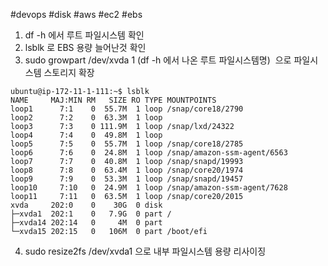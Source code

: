 #devops #disk #aws #ec2 #ebs

1. df -h 에서 루트 파일시스템 확인
2. lsblk 로 EBS 용량 늘어난것 확인
3. sudo growpart /dev/xvda 1 (df -h 에서 나온 루트 파일시스템명)  으로 파일시스템 스토리지 확장 
```
ubuntu@ip-172-11-1-111:~$ lsblk
NAME     MAJ:MIN RM   SIZE RO TYPE MOUNTPOINTS
loop1      7:1    0  55.7M  1 loop /snap/core18/2790
loop2      7:2    0  63.3M  1 loop
loop3      7:3    0 111.9M  1 loop /snap/lxd/24322
loop4      7:4    0  49.8M  1 loop
loop5      7:5    0  55.7M  1 loop /snap/core18/2785
loop6      7:6    0  24.8M  1 loop /snap/amazon-ssm-agent/6563
loop7      7:7    0  40.8M  1 loop /snap/snapd/19993
loop8      7:8    0  63.4M  1 loop /snap/core20/1974
loop9      7:9    0  53.3M  1 loop /snap/snapd/19457
loop10     7:10   0  24.9M  1 loop /snap/amazon-ssm-agent/7628
loop11     7:11   0  63.5M  1 loop /snap/core20/2015
xvda     202:0    0    30G  0 disk
├─xvda1  202:1    0   7.9G  0 part /
├─xvda14 202:14   0     4M  0 part
└─xvda15 202:15   0   106M  0 part /boot/efi
```

4. sudo resize2fs /dev/xvda1 으로 내부 파일시스템 용량 리사이징